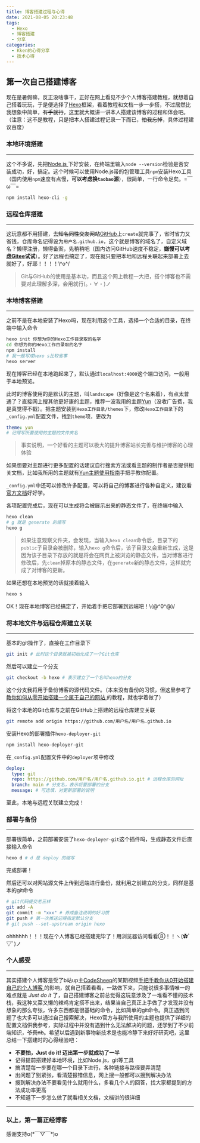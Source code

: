 ```yaml
---
title: 博客搭建过程与心得
date: 2021-08-05 20:23:48
tags:
  - Hexo
  - 博客搭建
  - 分享
categories:
  - Kken的心得分享
  - 技术心得
---
```


## 第一次自己搭建博客

现在是暑假嘛，反正没啥事干，正好在网上看见不少个人博客搭建教程，就想着自己搭着玩玩，于是便选择了[Hexo](https://hexo.io/zh-cn/)框架，看着教程和文档一步一步搭，不过居然比我想象中简单，~~有手就行~~，这里就大概讲一讲本人搭建该博客的过程和体会吧。（注意：这不是教程，只是把本人搭建过程记录一下而已，~~怕我忘掉~~，具体过程建议百度）

### 本地环境搭建

***

这个不多说，先把[Node.js ](https://nodejs.org/en/)下好安装，在终端里输入`node --version`检验是否安装成功，好，搞定。这个时候可以使用Node.js带的包管理工具`npm`安装Hexo工具（国内使用`npm`速度有点慢，**可以考虑换`taobao`源**），很简单，一行命令足矣。=￣ω￣=

```sh
npm install hexo-cli -g
```

### 远程仓库搭建

***

这玩意都不用搭建，去~~知名同性交友网站~~[GitHub](https://github.com/)上`create`就完事了，省时省力又省钱，仓库命名记得设为`用户名.github.io`，这个就是博客的域名了，自定义域名？懒得注册，懒得备案，先稍稍吧（国内访问GitHub速度不稳定，**嫌慢可以考虑[Gitee](https://gitee.com/)试试**）。好了远程也搞定了，现在就只要把本地和远程关联起来部署上去就好了，好耶！！！！\\^o^/

> Git与GitHub的使用是基本功，而且这个网上教程一大把，搭个博客也不需要对此理解多深，会用就行(。・∀・)ノ

### 本地博客搭建

***

之前不是在本地安装了Hexo吗，现在利用这个工具，选择一个合适的目录，在终端中输入命令

```sh
hexo init 你想为你的Hexo工作目录取的名字
cd 你想为你的Hexo工作目录取的名字
npm install
# 我一般写成hexo s比较省事
hexo server
```

现在博客已经在本地跑起来了，默认通过`localhost:4000`这个端口访问，一般用于本地预览。

此时的博客使用的是默认的主题，叫`landscape`（好像是这个名来着），有点太普通了？直接网上搜其他更好康的主题，推荐一波我用的主题[Yun](https://github.com/YunYouJun/hexo-theme-yun)（没收广告费，我是真觉得不戳）。把主题安装到`Hexo工作目录/themes`下，修改`Hexo工作目录`下的`_config.yml`配置文件，找到`theme`项，更改为

```yaml
theme: yun
# 记得写所要使用的主题的文件夹名
```

> 事实说明，一个好看的主题可以极大的提升博客站长完善与维护博客的心理体验

如果想要对主题进行更多配置的话建议自行搜索方法或看主题的制作者是否提供相关文档，比如我所用的主题就有[Yun主题使用指南](https://yun.yunyoujun.cn/guide/)手把手教你配置。

`_config.yml`中还可以修改许多配置，可以将自己的博客进行各种自定义，建议看[官方文档](https://hexo.io/zh-cn/docs/)好好学。

各项配置完成后，现在可以生成将会被展示出来的静态文件了，在终端中输入

```sh
hexo clean
# g 就是 generate 的缩写
hexo g
```

> 如果注意观察文件夹，会发现，当输入`hexo clean`命令后，目录下的`public`子目录会被删除，输入`hexo g`命令后，该子目录又会重新生成，这是因为该子目录下存放的就是将会在网页上被浏览的静态文件，当对博客进行修改后，先`clean`掉原本的静态文件，在`generate`新的静态文件，这样就完成了对博客的更新。

如果还想在本地预览的话就接着输入

```sh
hexo s
```

OK！现在本地博客已经搞定了，开始着手把它部署到远端吧！\\(@^0^@)/

### 将本地文件与远程仓库建立关联

***

基本的git操作了，直接在工作目录下

```sh
git init # 此时这个目录就被初始化成了一个Git仓库
```

然后可以建立一个分支

```sh
git checkout -b hexo # 表示建立了一个名叫hexo的分支
```

这个分支我将用于备份博客的源代码文件。（本来没有备份的习惯，但这里参考了[教你如何从零开始搭建一个属于自己的网站 ](https://www.yunyoujun.cn/share/how-to-build-your-site/)的教程，就也学着做了）

将这个本地的Git仓库与之前在GitHub上搭建的远程仓库建立关联

```sh
git remote add origin https://github.com/用户名/用户名.github.io
```

安装Hexo的部署插件`hexo-deployer-git`

```sh
npm install hexo-deployer-git
```

在`_config.yml`配置文件中的`deployer`项中修改

```yaml
deploy:
  type: git
  repo: https://github.com/用户名/用户名.github.io.git # 远程仓库的网址
  branch: main # 分支名，表示将要部署的分支
  message: # 可选填，对更新部署的说明
```

至此，本地与远程关联建立完成！

### 部署与备份

***

部署很简单，之前部署安装了`hexo-deployer-git`这个插件吗，生成静态文件后直接输入命令

```sh
hexo d # d 是 deploy 的缩写
```

完成部署！

然后还可以对网站源文件上传到远端进行备份，就利用之前建立的分支，同样是基本的git命令

```sh
# git代码提交老三样
git add -A
git commit -m "xxx" # 养成备注说明的好习惯
git push # 第一次推送记得指定默认分支
# git push --set-upstream origin hexo
```

ohhhhhh！！！现在个人博客已经搭建完毕了！用浏览器访问看看⑧！！ヽ(✿ﾟ▽ﾟ)ノ

### 个人感受

***

其实搭建个人博客是受了b站up主[CodeSheep](https://space.bilibili.com/384068749/)的某期视频[手把手教你从0开始搭建自己的个人博客 ](https://www.bilibili.com/video/BV1Yb411a7ty)的影响，就自己搭着看看，一路做下来，只能说很多事情唯一的难点就是 _Just do it_ 了，自己搭建博客之前总觉得这玩意涉及了一堆看不懂的技术栈，我这种又菜又懒的辣鸡肯定搭不出来，结果当自己真正上手做了才发现并没有想象的那么夸张，许多东西都是很基础的命令，比如简单的git命令。真正遇到问题了也大多可以通过自己搜索解决，Hexo官方与我所使用的主题也提供了详细的配置文档供我参考，实际过程中并没有遇到什么无法解决的问题，还学到了不少前端知识，~~爷真nb~~。希望以后遇到新事物新技术是也能冷静下来好好研究吧，这里总结一下搭建时的心得经验吧：

+ **不要怕，Just do it! 迈出第一步就成功了一半**
+ 记得提前搭建好本地环境，比如Node.js，git等工具
+ 搞清楚每一步要在哪一个目录下进行，各种链接与路径要弄清楚
+ 出问题了别紧张，看清楚报错信息，网上搜一般都可以搜到解决办法
+ 搜到解决办法不要看见什么就用什么，多看几个人的回答，找大家都提到的方法成功率更高
+ 不知道下一步怎么做了就看相关文档，文档讲的很详细

***

### 以上，第一篇正经博客

感谢支持o(\*￣▽￣\*)o
